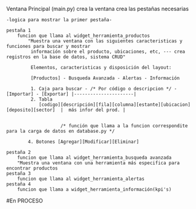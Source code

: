Ventana Principal (main.py)
    crea la ventana 
    crea las pestañas necesarias

    -logica para mostrar la primer pestaña-

    pestaña 1 
        funcion que llama al widget_herramienta_productos 
            "Muestra una ventana con las siguientes caracteristicas y funciones para buscar y mostrar 
             información sobre el producto, ubicaciones, etc, --- crea registros en la base de datos, sistema CRUD"

             Elementos, caracteristicas y disposición del layout:

             [Productos] - Busqueda Avanzada - Alertas - Información

             1. Caja para buscar - /* Por código o descripcion */ - [Importar] - [Exportar] |----------------------|
             2. Tabla
                [codigo][descripción][fila][columna][estante][ubicacion][deposito][sector]  |  más infor del prod. |


                        /* función que llama a la funcion correspondite para la carga de datos en database.py */
            
            4. Botones [Agregar][Modificar][Eliminar]

    pestaña 2 
        funcion que llama al widget_herramienta_busqueda avanzada
        "Muestra una ventana con una herramienta más especifica para encontrar productos
    pestaña 3
        funcion que llama al widget_herramienta_alertas
    pestaña 4
        funcion que llama a widget_herramienta_información(kpi's)

#En PROCESO
